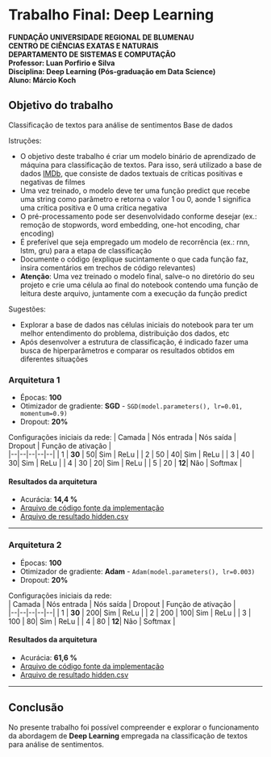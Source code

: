 # Trabalho Final: Deep Learning

**FUNDAÇÃO UNIVERSIDADE REGIONAL DE BLUMENAU**  
**CENTRO DE CIÊNCIAS EXATAS E NATURAIS**  
**DEPARTAMENTO DE SISTEMAS E COMPUTAÇÃO**  
**Professor: Luan Porfirio e Silva**  
**Disciplina: Deep Learning (Pós-graduação em Data Science)**  
**Aluno: Márcio Koch**  

## Objetivo do trabalho

Classificação de textos para análise de sentimentos
Base de dados

Istruções:

- O objetivo deste trabalho é criar um modelo binário de aprendizado de máquina para classificação de textos. Para isso, será utilizado a base de dados [IMDb](http://ai.stanford.edu/~amaas/data/sentiment/), que consiste de dados textuais de críticas positivas e negativas de filmes
- Uma vez treinado, o modelo deve ter uma função predict que recebe uma string como parâmetro e retorna o valor 1 ou 0, aonde 1 significa uma crítica positiva e 0 uma crítica negativa
- O pré-processamento pode ser desenvolvidado conforme desejar (ex.: remoção de stopwords, word embedding, one-hot encoding, char encoding)
- É preferível que seja empregado um modelo de recorrência (ex.: rnn, lstm, gru) para a etapa de classificação
- Documente o código (explique sucintamente o que cada função faz, insira comentários em trechos de código relevantes)
- **Atenção**: Uma vez treinado o modelo final, salve-o no diretório do seu projeto e crie uma célula ao final do notebook contendo uma função de leitura deste arquivo, juntamente com a execução da função predict

Sugestões:  
- Explorar a base de dados nas células iniciais do notebook para ter um melhor entendimento do problema, distribuição dos dados, etc
- Após desenvolver a estrutura de classificação, é indicado fazer uma busca de hiperparâmetros e comparar os resultados obtidos em diferentes situações

### Arquitetura 1
- Épocas: **100**
- Otimizador de gradiente: **SGD** - `SGD(model.parameters(), lr=0.01, momentum=0.9)`  
- Dropout: **20%**

Configurações iniciais da rede: 
| Camada | Nós entrada | Nós saída | Dropout | Função de ativação |  
|--|--|--|--|--|
| 1 | **30** | 50| Sim | ReLu |
| 2 | 50 | 40| Sim | ReLu |
| 3 | 40 | 30| Sim | ReLu |
| 4 | 30 | 20| Sim | ReLu |
| 5 | 20 | **12**| Não | Softmax |

#### Resultados da arquitetura
- Acurácia: **14,4 %**
- [Arquivo de código fonte da implementação](https://github.com/lobokoch/ann/tree/main/arquitetura1)
- [Arquivo de resultado hidden.csv](https://github.com/lobokoch/ann/tree/main/arquitetura1)
-----------------------

### Arquitetura 2
- Épocas: **100**
- Otimizador de gradiente:  **Adam** - `Adam(model.parameters(), lr=0.003)`  
- Dropout: **20%**

Configurações iniciais da rede:   
| Camada | Nós entrada | Nós saída |  Dropout | Função de ativação |  
|--|--|--|--|--|
| 1 | **30** | 200| Sim | ReLu |
| 2 | 200 | 100| Sim | ReLu |
| 3 | 100 | 80| Sim | ReLu |
| 4 | 80 | **12**| Não | Softmax |

#### Resultados da arquitetura
- Acurácia: **61,6 %**
- [Arquivo de código fonte da implementação](https://github.com/lobokoch/ann/tree/main/arquitetura2)
- [Arquivo de resultado hidden.csv](https://github.com/lobokoch/ann/tree/main/arquitetura2)
-----------------------

## Conclusão

No presente trabalho foi possível compreender e explorar o funcionamento da abordagem de **Deep Learning** empregada na classificação de textos para análise de sentimentos.




